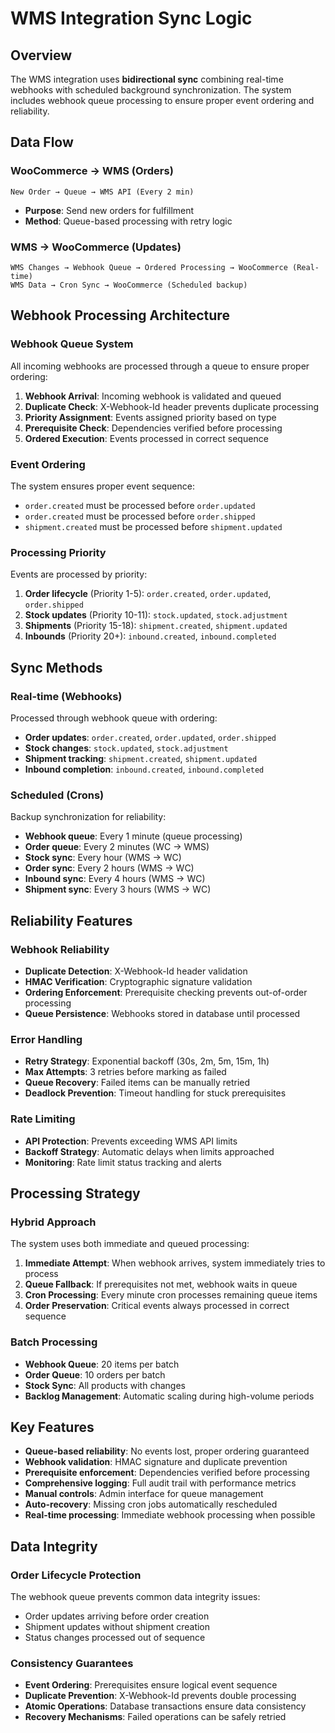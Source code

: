 # WMS Integration Sync Logic

## Overview

The WMS integration uses **bidirectional sync** combining real-time webhooks with scheduled background synchronization. The system includes webhook queue processing to ensure proper event ordering and reliability.

## Data Flow

### WooCommerce → WMS (Orders)
```
New Order → Queue → WMS API (Every 2 min)
```
- **Purpose**: Send new orders for fulfillment
- **Method**: Queue-based processing with retry logic

### WMS → WooCommerce (Updates)
```
WMS Changes → Webhook Queue → Ordered Processing → WooCommerce (Real-time)
WMS Data → Cron Sync → WooCommerce (Scheduled backup)
```

## Webhook Processing Architecture

### Webhook Queue System
All incoming webhooks are processed through a queue to ensure proper ordering:

1. **Webhook Arrival**: Incoming webhook is validated and queued
2. **Duplicate Check**: X-Webhook-Id header prevents duplicate processing
3. **Priority Assignment**: Events assigned priority based on type
4. **Prerequisite Check**: Dependencies verified before processing
5. **Ordered Execution**: Events processed in correct sequence

### Event Ordering
The system ensures proper event sequence:
- `order.created` must be processed before `order.updated`
- `order.created` must be processed before `order.shipped`
- `shipment.created` must be processed before `shipment.updated`

### Processing Priority
Events are processed by priority:
1. **Order lifecycle** (Priority 1-5): `order.created`, `order.updated`, `order.shipped`
2. **Stock updates** (Priority 10-11): `stock.updated`, `stock.adjustment`
3. **Shipments** (Priority 15-18): `shipment.created`, `shipment.updated`
4. **Inbounds** (Priority 20+): `inbound.created`, `inbound.completed`

## Sync Methods

### Real-time (Webhooks)
Processed through webhook queue with ordering:
- **Order updates**: `order.created`, `order.updated`, `order.shipped`
- **Stock changes**: `stock.updated`, `stock.adjustment`
- **Shipment tracking**: `shipment.created`, `shipment.updated`
- **Inbound completion**: `inbound.created`, `inbound.completed`

### Scheduled (Crons)
Backup synchronization for reliability:
- **Webhook queue**: Every 1 minute (queue processing)
- **Order queue**: Every 2 minutes (WC → WMS)
- **Stock sync**: Every hour (WMS → WC)
- **Order sync**: Every 2 hours (WMS → WC)
- **Inbound sync**: Every 4 hours (WMS → WC)
- **Shipment sync**: Every 3 hours (WMS → WC)

## Reliability Features

### Webhook Reliability
- **Duplicate Detection**: X-Webhook-Id header validation
- **HMAC Verification**: Cryptographic signature validation
- **Ordering Enforcement**: Prerequisite checking prevents out-of-order processing
- **Queue Persistence**: Webhooks stored in database until processed

### Error Handling
- **Retry Strategy**: Exponential backoff (30s, 2m, 5m, 15m, 1h)
- **Max Attempts**: 3 retries before marking as failed
- **Queue Recovery**: Failed items can be manually retried
- **Deadlock Prevention**: Timeout handling for stuck prerequisites

### Rate Limiting
- **API Protection**: Prevents exceeding WMS API limits
- **Backoff Strategy**: Automatic delays when limits approached
- **Monitoring**: Rate limit status tracking and alerts

## Processing Strategy

### Hybrid Approach
The system uses both immediate and queued processing:

1. **Immediate Attempt**: When webhook arrives, system immediately tries to process
2. **Queue Fallback**: If prerequisites not met, webhook waits in queue
3. **Cron Processing**: Every minute cron processes remaining queue items
4. **Order Preservation**: Critical events always processed in correct sequence

### Batch Processing
- **Webhook Queue**: 20 items per batch
- **Order Queue**: 10 orders per batch
- **Stock Sync**: All products with changes
- **Backlog Management**: Automatic scaling during high-volume periods

## Key Features

- **Queue-based reliability**: No events lost, proper ordering guaranteed
- **Webhook validation**: HMAC signature and duplicate prevention
- **Prerequisite enforcement**: Dependencies verified before processing
- **Comprehensive logging**: Full audit trail with performance metrics
- **Manual controls**: Admin interface for queue management
- **Auto-recovery**: Missing cron jobs automatically rescheduled
- **Real-time processing**: Immediate webhook processing when possible

## Data Integrity

### Order Lifecycle Protection
The webhook queue prevents common data integrity issues:
- Order updates arriving before order creation
- Shipment updates without shipment creation
- Status changes processed out of sequence

### Consistency Guarantees
- **Event Ordering**: Prerequisites ensure logical event sequence
- **Duplicate Prevention**: X-Webhook-Id prevents double processing
- **Atomic Operations**: Database transactions ensure data consistency
- **Recovery Mechanisms**: Failed operations can be safely retried
